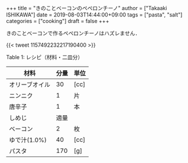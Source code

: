 +++
title = "きのことベーコンのペペロンチーノ"
author = ["Takaaki ISHIKAWA"]
date = 2019-08-03T14:44:00+09:00
tags = ["pasta", "salt"]
categories = ["cooking"]
draft = false
+++

きのことベーコンで作るペペロンチーノはハズレません．

{{< tweet 1157492232217190400 >}}

<div class="table-caption">
  <span class="table-number">Table 1</span>:
  レシピ（材料・二皿分）
</div>

| 材料      | 分量 | 単位 |
|---------|----|----|
| オリーブオイル | 30  | [cc] |
| ニンニク  | 1   | 片   |
| 唐辛子    | 1   | 本   |
| しめじ    | 適量 |      |
| ベーコン  | 2   | 枚   |
| ゆで汁(1.0%) | 40  | [cc] |
| パスタ    | 170 | [g]  |
